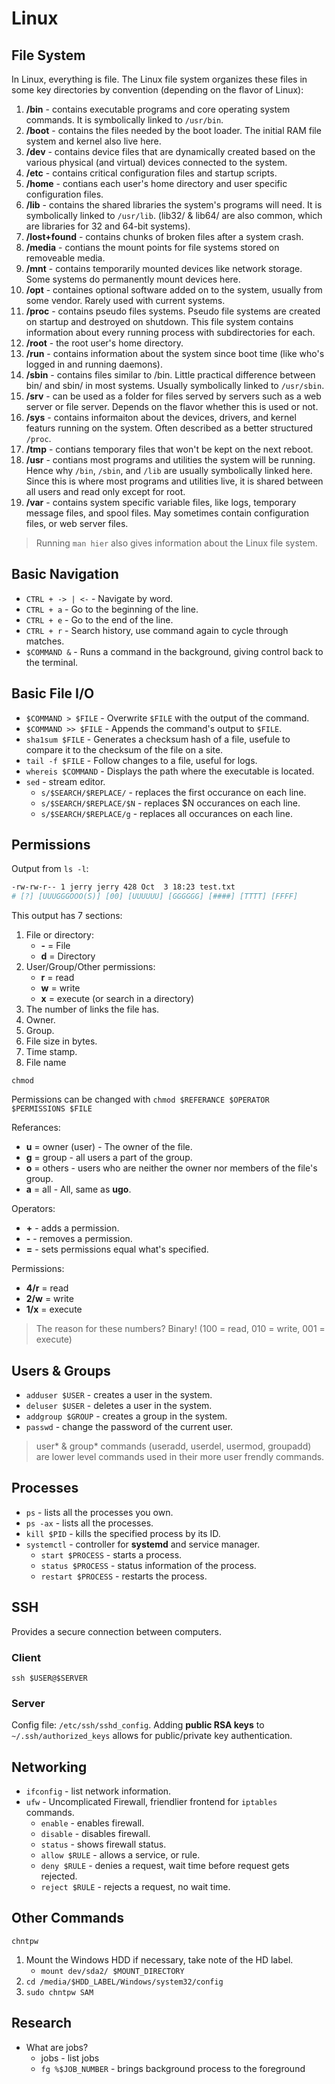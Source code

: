 # Linux

## File System

In Linux, everything is file. The Linux file system organizes these files
in some key directories by convention (depending on the flavor of Linux):

1. **/bin** - contains executable programs and core operating system commands. It is symbolically linked to `/usr/bin`.
1. **/boot** - contains the files needed by the boot loader. The initial RAM file system and kernel also live here.
1. **/dev** - contains device files that are dynamically created based on the various physical (and virtual) devices connected to the system.
1. **/etc** - contains critical configuration files and startup scripts.
1. **/home** - contians each user's home directory and user specific configuration files.
1. **/lib** - contains the shared libraries the system's programs will need. It is symbolically linked to `/usr/lib`. (lib32/ & lib64/ are also common, which are libraries for 32 and 64-bit systems).
1. **/lost+found** - contains chunks of broken files after a system crash.
1. **/media** - contians the mount points for file systems stored on removeable media.
1. **/mnt** - contains temporarily mounted devices like network storage. Some systems do permanently mount devices here.
1. **/opt** - containes optional software added on to the system, usually from some vendor. Rarely used with current systems.
1. **/proc** - contains pseudo files systems. Pseudo file systems are created on startup and destroyed on shutdown. This file system contains information about every running process with subdirectories for each.
1. **/root** - the root user's home directory.
1. **/run** - contains information about the system since boot time (like who's logged in and running daemons).
1. **/sbin** - contains files similar to /bin. Little practical difference between bin/ and sbin/ in most systems. Usually symbolically linked to `/usr/sbin`.
1. **/srv** - can be used as a folder for files served by servers such as a web server or file server. Depends on the flavor whether this is used or not.
1. **/sys** - contains informaiton about the devices, drivers, and kernel featurs running on the system. Often described as a better structured `/proc`.
1. **/tmp** - contians temporary files that won't be kept on the next reboot.
1. **/usr** - contians most programs and utilities the system will be running. Hence why `/bin`, `/sbin`, and `/lib` are usually symbolically linked here. Since this is where most programs and utilities live, it is shared between all users and read only except for root.
1. **/var** - contains system specific variable files, like logs, temporary message files, and spool files. May sometimes contain configuration files, or web server files.

> Running `man hier` also gives information about the Linux file system.

## Basic Navigation

* `CTRL + -> | <-` - Navigate by word.
* `CTRL + a` - Go to the beginning of the line.
* `CTRL + e` - Go to the end of the line.
* `CTRL + r` - Search history, use command again to cycle through matches.
* `$COMMAND &` - Runs a command in the background, giving control back to the terminal.

## Basic File I/O

* `$COMMAND > $FILE` - Overwrite `$FILE` with the output of the command.
* `$COMMAND >> $FILE` - Appends the command's output to `$FILE`.
* `sha1sum $FILE` - Generates a checksum hash of a file, usefule to compare it to the checksum of the file on a site.
* `tail -f $FILE` - Follow changes to a file, useful for logs.
* `whereis $COMMAND` - Displays the path where the executable is located.
* `sed` - stream editor.
  * `s/$SEARCH/$REPLACE/` - replaces the first occurance on each line.
  * `s/$SEARCH/$REPLACE/$N` - replaces $N occurances on each line.
  * `s/$SEARCH/$REPLACE/g` - replaces all occurances on each line.

## Permissions

Output from `ls -l`:

```bash
-rw-rw-r-- 1 jerry jerry 428 Oct  3 18:23 test.txt
# [?] [UUUGGGOOO(S)] [00] [UUUUUU] [GGGGGG] [####] [TTTT] [FFFF]
```

This output has 7 sections:

1. File or directory:
    * **-** = File
    * **d** = Directory
1. User/Group/Other permissions:
    * **r** = read
    * **w** = write
    * **x** = execute (or search in a directory)
1. The number of links the file has.
1. Owner.
1. Group.
1. File size in bytes.
1. Time stamp.
1. File name

`chmod`

Permissions can be changed with `chmod $REFERANCE $OPERATOR $PERMISSIONS $FILE`

Referances:

* **u** = owner (user) - The owner of the file.
* **g** = group - all users a part of the group.
* **o** = others - users who are neither the owner nor members of the file's group.
* **a** = all - All, same as **ugo**.

Operators:

* **+** - adds a permission.
* **-** - removes a permission.
* **=** - sets permissions equal what's specified.

Permissions:

* **4/r** = read
* **2/w** = write
* **1/x** = execute

> The reason for these numbers? Binary! (100 = read, 010 = write, 001 = execute)

## Users & Groups

* `adduser $USER` - creates a user in the system.
* `deluser $USER` - deletes a user in the system.
* `addgroup $GROUP` - creates a group in the system.
* `passwd` - change the password of the current user.

> user\* & group\* commands (useradd, userdel, usermod, groupadd) are lower level commands used in
their more user frendly commands.

## Processes

* `ps` - lists all the processes you own.
* `ps -ax` - lists all the processes.
* `kill $PID` - kills the specified process by its ID.
* `systemctl` - controller for **systemd** and service manager.
  * `start $PROCESS` - starts a process.
  * `status $PROCESS` - status information of the process.
  * `restart $PROCESS` - restarts the process.

## SSH

Provides a secure connection between computers.

### Client

`ssh $USER@$SERVER`

### Server

Config file: `/etc/ssh/sshd_config`.
Adding **public RSA keys** to `~/.ssh/authorized_keys` allows for public/private key authentication.

## Networking

* `ifconfig` - list network information.
* `ufw` - Uncomplicated Firewall, friendlier frontend for `iptables` commands.
  * `enable` - enables firewall.
  * `disable` - disables firewall.
  * `status` - shows firewall status.
  * `allow $RULE` - allows a service, or rule.
  * `deny $RULE` - denies a request, wait time before request gets rejected.
  * `reject $RULE` - rejects a request, no wait time.

## Other Commands

`chntpw`

1. Mount the Windows HDD if necessary, take note of the HD label.
    * `mount dev/sda2/ $MOUNT_DIRECTORY`
1. `cd /media/$HDD_LABEL/Windows/system32/config`
1. `sudo chntpw SAM`

## Research

* What are jobs?
  * jobs - list jobs
  * `fg %$JOB_NUMBER` - brings background process to the foreground
